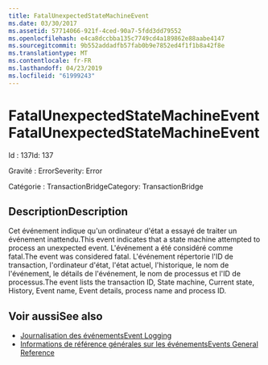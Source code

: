 ```yaml
---
title: FatalUnexpectedStateMachineEvent
ms.date: 03/30/2017
ms.assetid: 57714066-921f-4ced-90a7-5fdd3dd79552
ms.openlocfilehash: e4ca8dccbba135c7749cd4a189862e88aabe4147
ms.sourcegitcommit: 9b552addadfb57fab0b9e7852ed4f1f1b8a42f8e
ms.translationtype: MT
ms.contentlocale: fr-FR
ms.lasthandoff: 04/23/2019
ms.locfileid: "61999243"
---
```

# <a name="fatalunexpectedstatemachineevent"></a><span data-ttu-id="2d1dc-102">FatalUnexpectedStateMachineEvent</span><span class="sxs-lookup"><span data-stu-id="2d1dc-102">FatalUnexpectedStateMachineEvent</span></span>
<span data-ttu-id="2d1dc-103">Id : 137</span><span class="sxs-lookup"><span data-stu-id="2d1dc-103">Id: 137</span></span>  
  
 <span data-ttu-id="2d1dc-104">Gravité : Error</span><span class="sxs-lookup"><span data-stu-id="2d1dc-104">Severity: Error</span></span>  
  
 <span data-ttu-id="2d1dc-105">Catégorie : TransactionBridge</span><span class="sxs-lookup"><span data-stu-id="2d1dc-105">Category: TransactionBridge</span></span>  
  
## <a name="description"></a><span data-ttu-id="2d1dc-106">Description</span><span class="sxs-lookup"><span data-stu-id="2d1dc-106">Description</span></span>  
 <span data-ttu-id="2d1dc-107">Cet événement indique qu'un ordinateur d'état a essayé de traiter un événement inattendu.</span><span class="sxs-lookup"><span data-stu-id="2d1dc-107">This event indicates that a state machine attempted to process an unexpected event.</span></span> <span data-ttu-id="2d1dc-108">L'événement a été considéré comme fatal.</span><span class="sxs-lookup"><span data-stu-id="2d1dc-108">The event was considered fatal.</span></span> <span data-ttu-id="2d1dc-109">L'événement répertorie l'ID de transaction, l'ordinateur d'état, l'état actuel, l'historique, le nom de l'événement, le détails de l'événement, le nom de processus et l'ID de processus.</span><span class="sxs-lookup"><span data-stu-id="2d1dc-109">The event lists the transaction ID, State machine, Current state, History, Event name, Event details, process name and process ID.</span></span>  
  
## <a name="see-also"></a><span data-ttu-id="2d1dc-110">Voir aussi</span><span class="sxs-lookup"><span data-stu-id="2d1dc-110">See also</span></span>

- [<span data-ttu-id="2d1dc-111">Journalisation des événements</span><span class="sxs-lookup"><span data-stu-id="2d1dc-111">Event Logging</span></span>](../../../../../docs/framework/wcf/diagnostics/event-logging/index.md)
- [<span data-ttu-id="2d1dc-112">Informations de référence générales sur les événements</span><span class="sxs-lookup"><span data-stu-id="2d1dc-112">Events General Reference</span></span>](../../../../../docs/framework/wcf/diagnostics/event-logging/events-general-reference.md)
